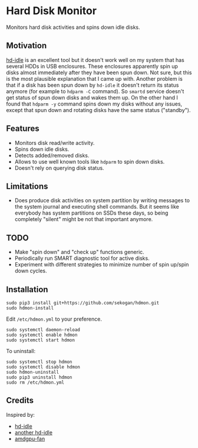 # Hard Disk Monitor

Monitors hard disk activities and spins down idle disks.


## Motivation

[hd-idle](http://hd-idle.sourceforge.net/) is an excellent tool but it doesn't work well
on my system that has several HDDs in USB enclosures. These enclosures apparently
spin up disks almost immediately after they have been spun down. Not sure, but this is
the most plausible explanation that I came up with. Another problem is that if a disk
has been spun down by `hd-idle` it doesn't return its status anymore (for example
to `hdparm -C` command). So `smartd` service doesn't get status of spun down disks
and wakes them up. On the other hand I found that `hdparm -y` command spins down
my disks without any issues, except that spun down and rotating disks have
the same status ("standby").


## Features

- Monitors disk read/write activity.
- Spins down idle disks.
- Detects added/removed disks.
- Allows to use well known tools like `hdparm` to spin down disks.
- Doesn't rely on querying disk status.


## Limitations

- Does produce disk activities on system partition by writing messages to the system journal
  and executing shell commands. But it seems like everybody has system partitions on SSDs
  these days, so being completely "silent" might be not that important anymore.


## TODO

- Make "spin down" and "check up" functions generic.
- Periodically run SMART diagnostic tool for active disks.
- Experiment with different strategies to minimize number of spin up/spin down cycles.


## Installation

```
sudo pip3 install git+https://github.com/sekogan/hdmon.git
sudo hdmon-install
```

Edit `/etc/hdmon.yml` to your preference.

```
sudo systemctl daemon-reload
sudo systemctl enable hdmon
sudo systemctl start hdmon
```

To uninstall:

```
sudo systemctl stop hdmon
sudo systemctl disable hdmon
sudo hdmon-uninstall
sudo pip3 uninstall hdmon
sudo rm /etc/hdmon.yml
```


## Credits

Inspired by:

- [hd-idle](http://hd-idle.sourceforge.net/)
- [another hd-idle](https://github.com/adelolmo/hd-idle)
- [amdgpu-fan](https://github.com/chestm007/amdgpu-fan)
